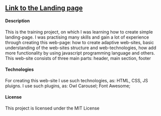 <h2><a href="https://alichoshva.github.io/Landing-page-easycode-/">Link to the Landing page</a></h2>

<h4>Description</h4>
This is the training project, on which I was learning how to create simple landing-page.
I was practising many skills and gain a lot of experience through creating this web-page: how to create adaptive web-sites, basic understanding of the web-sites structure and web-technologies, how add more functionality by using javascript programming language and others.
This web-site consists of three main parts: header, main section, footer

<h4>Technologies</h4>
For creating this web-site I use such technologies, as: HTML, CSS, JS pluigns.
I use such plugins, as: Owl Carousel; Font Awesome; 

<h4>License</h4>
This project is licensed under the MIT License
